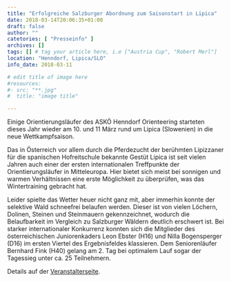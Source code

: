 ```yaml
---
title: "Erfolgreiche Salzburger Abordnung zum Saisonstart in Lipica"
date: 2018-03-14T20:06:35+01:00
draft: false
author: ""
catetories: [ "Presseinfo" ]
archives: []
tags: [] # tag your article here, i.e ["Austria Cup", "Robert Merl"]
location: "Henndorf, Lipica/SLO"
info_date: 2018-03-11

# edit title of image here
#resources:
#- src: "**.jpg"
#  title: "image title"

---
```


Einige Orientierungsläufer des ASKÖ Henndorf Orienteering starteten dieses Jahr wieder am 10. und 11 März rund um Lipica (Slowenien) in die neue Wettkampfsaison.

<!--more-->

Das in Österreich vor allem durch die Pferdezucht der berühmten Lipizzaner für die spanischen Hofreitschule bekannte Gestüt Lipica ist seit vielen Jahren auch einer der ersten internationalen Treffpunkte der Orientierungsläufer in Mitteleuropa. Hier bietet sich meist bei sonnigen und warmen Verhältnissen eine erste Möglichkeit zu überprüfen, was das Wintertraining gebracht hat.

Leider spielte das Wetter heuer nicht ganz mit, aber immerhin konnte der selektive Wald schneefrei belaufen werden. Dieser ist von vielen Löchern, Dolinen, Steinen und Steinmauern gekennzeichnet, wodurch die Belaufbarkeit im Vergleich zu Salzburger Wäldern deutlich erschwert ist. Bei starker internationaler Konkurrenz konnten sich die Mitglieder des österreichischen Juniorenkaders Leon Ebster (H16) und Nilla Bogensperger (D16) im ersten Viertel des Ergebnisfeldes klassieren. Dem Seniorenläufer Bernhard Fink (H40) gelang am 2. Tag bei optimalem Lauf sogar der Tagessieg unter ca. 25 Teilnehmern.

Details auf der [Veranstalterseite](http://www.lipicaopen.com/terrain/).